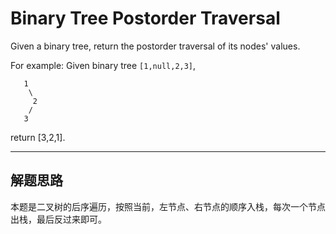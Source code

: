 #  Binary Tree Postorder Traversal #

Given a binary tree, return the postorder traversal of its nodes' values.

For example:
Given binary tree `[1,null,2,3]`,
```
   1
    \
     2
    /
   3
```

return [3,2,1].

---

## 解题思路 ##
本题是二叉树的后序遍历，按照当前，左节点、右节点的顺序入栈，每次一个节点出栈，最后反过来即可。